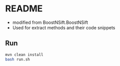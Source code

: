 # README
- modified from BoostNSift.BoostNSift
- Used for extract methods and their code snippets

## Run
```bash
mvn clean install
bash run.sh
```